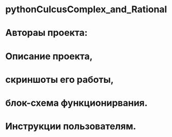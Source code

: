 # pythonCulcusComplex_and_Rational
# Автораы проекта:  
# Описание проекта,
# скриншоты его работы, 
# блок-схема функционирвания.
# Инструкции пользователям.
